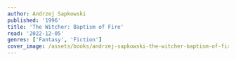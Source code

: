 ```yaml
---
author: Andrzej Sapkowski
published: '1996'
title: 'The Witcher: Baptism of Fire'
read: '2022-12-05'
genres: ['Fantasy', 'Fiction']
cover_image: /assets/books/andrzej-sapkowski-the-witcher-baptism-of-fire.jpg
---
```

